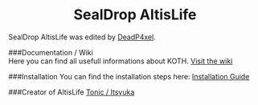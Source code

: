 <h1 align="center">SealDrop AltisLife</h1>

SealDrop AltisLife was edited by [DeadP4xel](https://github.com/DeadP4xel).

###Documentation / Wiki</br>
Here you can find all usefull informations about KOTH. [Visit the wiki](https://github.com/DeadP4xel/SealDrop-AltisLife/wiki)

###Installation
You can find the installation steps here: [Installation Guide](https://github.com/DeadP4xel/SealDrop-AltisLife/wiki)

###Creator of AltisLife
[Tonic / Itsyuka](https://github.com/Itsyuka/Altis-Life)